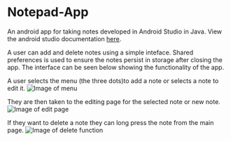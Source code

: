 # Notepad-App
An android app for taking notes developed in Android Studio in Java. 
View the android studio documentation [here](https://developer.android.com/studio/intro). 

A user can add and delete notes using a simple inteface. Shared preferences is used to ensure the notes persist in storage after closing the app. 
The interface can be seen below showing the functionality of the app. 


A user selects the menu (the three dots)to add a note or selects a note to edit it. 
![Image of menu](https://github.com/EllenWhelan/Notepad-App/images/menu.jpg) 

They are then taken to the editing page for the selected note or new note.
![Image of edit page](https://github.com/EllenWhelan/Notepad-App/images/edit.jpg)

If they want to delete a note they can long press the note from the main page. 
![Image of delete function](https://github.com/EllenWhelan/Notepad-App/images/delete.jpg)
